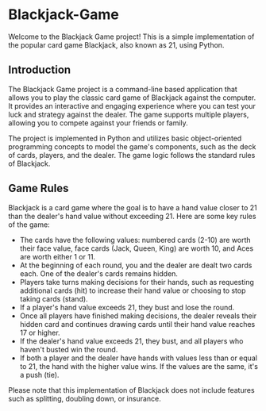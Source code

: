 # Blackjack-Game
Welcome to the Blackjack Game project! This is a simple implementation of the popular card game Blackjack, also known as 21, using Python.

## Introduction

The Blackjack Game project is a command-line based application that allows you to play the classic card game of Blackjack against the computer. It provides an interactive and engaging experience where you can test your luck and strategy against the dealer. The game supports multiple players, allowing you to compete against your friends or family.

The project is implemented in Python and utilizes basic object-oriented programming concepts to model the game's components, such as the deck of cards, players, and the dealer. The game logic follows the standard rules of Blackjack.

## Game Rules

Blackjack is a card game where the goal is to have a hand value closer to 21 than the dealer's hand value without exceeding 21. Here are some key rules of the game:

- The cards have the following values: numbered cards (2-10) are worth their face value, face cards (Jack, Queen, King) are worth 10, and Aces are worth either 1 or 11.
- At the beginning of each round, you and the dealer are dealt two cards each. One of the dealer's cards remains hidden.
- Players take turns making decisions for their hands, such as requesting additional cards (hit) to increase their hand value or choosing to stop taking cards (stand).
- If a player's hand value exceeds 21, they bust and lose the round.
- Once all players have finished making decisions, the dealer reveals their hidden card and continues drawing cards until their hand value reaches 17 or higher.
- If the dealer's hand value exceeds 21, they bust, and all players who haven't busted win the round.
- If both a player and the dealer have hands with values less than or equal to 21, the hand with the higher value wins. If the values are the same, it's a push (tie).

Please note that this implementation of Blackjack does not include features such as splitting, doubling down, or insurance.
